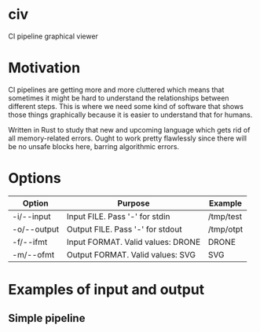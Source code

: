 # civ
CI pipeline graphical viewer

# Motivation
CI pipelines are getting more and more cluttered which means that sometimes it might be hard to understand the relationships between different steps. This is where we need some kind of software that shows those things graphically because it is easier to understand that for humans.

Written in Rust to study that new and upcoming language which gets rid of all memory-related errors. Ought to work pretty flawlessly since there will be no unsafe blocks here, barring algorithmic errors.

# Options

| Option      | Purpose                             | Example           |
|-------------|-------------------------------------|-------------------|
| -i/--input  | Input FILE. Pass '-' for stdin      | /tmp/test         |
| -o/--output | Output FILE. Pass '-' for stdout    | /tmp/otpt         |
| -f/--ifmt   | Input FORMAT. Valid values: DRONE   | DRONE             |
| -m/--ofmt   | Output FORMAT. Valid values: SVG    | SVG               |

# Examples of input and output

## Simple pipeline
